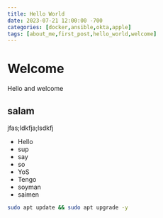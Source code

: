 ```yaml
---
title: Hello World
date: 2023-07-21 12:00:00 -700
categories: [docker,ansible,okta,apple]
tags: [about_me,first_post,hello_world,welcome]
---
```


# Welcome

Hello and welcome

## salam
jfas;ldkfja;lsdkfj

* Hello
* sup
* say
* so
* YoS
* Tengo
* soyman
* saimen

```bash
sudo apt update && sudo apt upgrade -y
```
